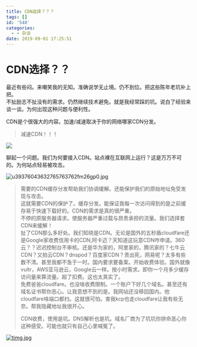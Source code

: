 ```yaml
---
title: CDN选择？？？
tags: []
id: '548'
categories:
  - - 杂谈
date: 2019-09-01 17:25:51
---
```


# CDN选择？？

最近有些闷。来嘲笑我的无知。准确说学无止境。仍不到位。把这些陈年老坑补上把。  
不扯励志不扯没有的需求。仍然继续技术避免。就是我经常踩的坑。说白了经验来谈一谈。为何出现这种问题与便利性。

CDN是个很强大的内容。加速/减速取决于你的网络哪家CDN分发。

> 减速CDN！！！

![](https://ss0.bdstatic.com/70cFvHSh_Q1YnxGkpoWK1HF6hhy/it/u=3046867586,1300444490&fm=26&gp=0.jpg)

聊起一个问题。我们为何要接入CDN。站点裸在互联网上运行？这是万万不可的。为何站点轻易被攻击。

![u39376043632765763762fm26gp0.jpg](https://view.moezx.cc/images/2019/08/29/u39376043632765763762fm26gp0.jpg)  

>   
> 需要的CDN缓存分发帮助我们协调缓解。还能保护我们的原始地址免受发现与攻击。  
> 这就需要CDN的保护了。缓存分发。能保证我每一次访问得到的是之前缓存易于快速下载好的。CDN的需求是真的很严重。  
> 不停的原服务器请求。使服务器严重过载与昂贵承担的流量。我们选择套CDN来缓解！  
> 扯了CDN那么多好处。我们知晓是CDN。无论是国外的五秒盾cloudfare还是Google家收费信用卡的CDN,阿卡迈？天知道这玩意CDN咋申请。360云？？迟迟控制台不审核。还是华为家的，阿里家的，腾讯家的？七牛云CDN？又拍云CDN？dnspod？百度家CDN？贵出死，网易呢？太多有些数不清。甚至我都不急于一时。国内要求要备案。开始收费体验。国外就像vultr，AWS亚马逊云，Google云一样。按小时需求。即你一个月多少缓存访问量来算流量。超了扣费。这也太真实了。  
> 免费爸爸cloudfare。也没啥收费限制。一个账户下好几个域名。甚至还有域名证书帮你恶心。让我意想不到的是。我网站还没移回国内。他cloudfare啥端口都扫。这就很可怕。害我kcp也走cloudfare让我有些无奈。帮我隐藏地址我很开心。
> 
>   
> CDN收费，使用是坑。DNS解析也是坑。域名厂商为了坑坑你拼命恶心你这种感受。可能也就只有自己心里喊冤了。

[![timg.jpg](https://view.moezx.cc/images/2019/08/29/timg.md.jpg)](https://view.moezx.cc/image/ZPxVI)